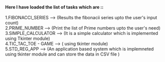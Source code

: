 **Here I have loaded the list of tasks which are ::**<br>
<br>
1.FIBONACCI_SERIES --> (Results the fibonacii series upto the user's input count)<br>
2.PRIME_NUMBER --> (Print the list of Prime numbers upto the user's need)<br>
3.SIMPLE_CALCULATOR --> (It is a simple calculator which is implemented using Tkinter module)<br>
4.TIC_TAC_TOE - GAME --> ( using tkinter module)<br>
5.STD_REG_APP --> (An application based system which is implemneted using tkinter module and can store the data in CSV file )<br>

